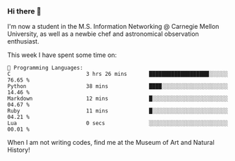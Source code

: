 ### Hi there 👋

I'm now a student in the M.S. Information Networking @ Carnegie Mellon University, as well as a newbie chef and astronomical observation enthusiast. 



<!--START_SECTION:waka-->
This week I have spent some time on: 

```text
💬 Programming Languages: 
C                        3 hrs 26 mins       ███████████████████░░░░░░   76.65 % 
Python                   38 mins             ████░░░░░░░░░░░░░░░░░░░░░   14.46 % 
Markdown                 12 mins             █░░░░░░░░░░░░░░░░░░░░░░░░   04.67 % 
Ruby                     11 mins             █░░░░░░░░░░░░░░░░░░░░░░░░   04.21 % 
Lua                      0 secs              ░░░░░░░░░░░░░░░░░░░░░░░░░   00.01 % 
```


<!--END_SECTION:waka-->

When I am not writing codes, find me at the Museum of Art and Natural History!
